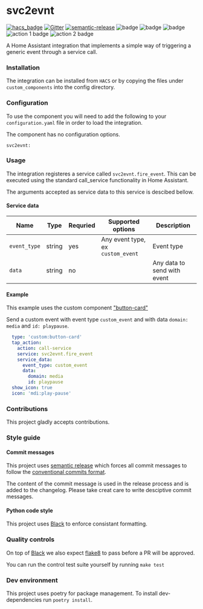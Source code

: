 svc2evnt
==========

[![hacs_badge](https://img.shields.io/badge/HACS-Custom-orange.svg)](https://github.com/custom-components/hacs)
[![Gitter](https://badges.gitter.im/homeassistant-svc2evnt/community.svg)](https://gitter.im/homeassistant-svc2evnt/community?utm_source=badge&utm_medium=badge&utm_campaign=pr-badge)
[![semantic-release](https://img.shields.io/badge/%20%20%F0%9F%93%A6%F0%9F%9A%80-semantic--release-e10079.svg)](https://github.com/semantic-release/semantic-release)
![badge](https://img.shields.io/github/issues/Hernrup/homeassistant-svc2evnt)
![badge](https://img.shields.io/github/license/Hernrup/homeassistant-svc2evnt)
![badge](https://img.shields.io/github/v/release/Hernrup/homeassistant-svc2evnt)
![action 1 badge](https://github.com/Hernrup/homeassistant-svc2evnt/workflows/Semantic%20Release/badge.svg)
![action 2 badge](https://github.com/Hernrup/homeassistant-svc2evnt/workflows/Validate%20with%20hassfest/badge.svg)

A Home Assistant integration that implements a simple way of triggering a generic event through a service call.

### Installation
The integration can be installed from `HACS` or by copying the files under `custom_components` into the config directory.

### Configuration

To use the component you will need to add the following to your
`configuration.yaml` file in order to load the integration.

The component has no configuration options.

```
svc2evnt:
```
### Usage

The integration registeres a service called `svc2evnt.fire_event`. This can be executed using the
standard call_service functionality in Home Assistant.

The arguments accepted as service data to this service is descibed bellow.

#### Service data

| Name | Type | Requried | Supported options | Description |
| ----------------- | ------ | -------- | ---------------------------------------------------------------- | -------------------------------------------------------------------------------------------------------- |
| `event_type` | string | yes | Any event type, ex `custom_event`| Event type |
| `data` | string | no |  | Any data to send with event |

#### Example
This example uses the custom component ["button-card"](https://github.com/custom-cards/button-card/blob/master/README.md) 

Send a custom event with event type `custom_event` and with data `domain: media` and `id: playpause`.


```yaml
  type: 'custom:button-card'
  tap_action:
    action: call-service
    service: svc2evnt.fire_event
    service_data:
      event_type: custom_event
      data:
        domain: media
        id: playpause
  show_icon: true
  icon: 'mdi:play-pause'
```

### Contributions

This project gladly accepts contributions.

### Style guide

#### Commit messages
This project uses [semantic release](https://github.com/semantic-release/semantic-release) which forces all commit messages to follow the [conventional commits format](https://www.conventionalcommits.org/). 

The content of the commit message is used in the release process and is added to the changelog. Please take creat care to write desciptive commit messages.

#### Python code style
This project uses [Black](https://black.readthedocs.io/en/stable/) to enforce consistant formatting.

### Quality controls
On top of [Black](https://black.readthedocs.io/en/stable/) we also expect [flake8](https://flake8.pycqa.org/en/latest/) to pass before a PR will be approved.

You can run the control test suite yourself by running `make test`

### Dev environment
This project uses poetry for package management. To install dev-dependencies run `poetry install`.
